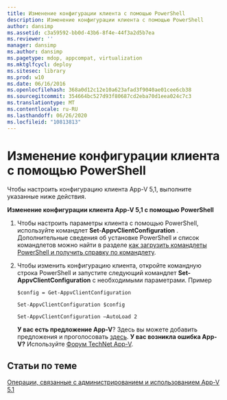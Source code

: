 ```yaml
---
title: Изменение конфигурации клиента с помощью PowerShell
description: Изменение конфигурации клиента с помощью PowerShell
author: dansimp
ms.assetid: c3a59592-bb0d-43b6-8f4e-44f3a2d5b7ea
ms.reviewer: ''
manager: dansimp
ms.author: dansimp
ms.pagetype: mdop, appcompat, virtualization
ms.mktglfcycl: deploy
ms.sitesec: library
ms.prod: w10
ms.date: 06/16/2016
ms.openlocfilehash: 368a0d12c12e10a623afad3f9040ae01cee6cb38
ms.sourcegitcommit: 354664bc527d93f80687cd2eba70d1eea024c7c3
ms.translationtype: MT
ms.contentlocale: ru-RU
ms.lasthandoff: 06/26/2020
ms.locfileid: "10813813"
---
```

# Изменение конфигурации клиента с помощью PowerShell


Чтобы настроить конфигурацию клиента App-V 5,1, выполните указанные ниже действия.

**Изменение конфигурации клиента App-V 5,1 с помощью PowerShell**

1.  Чтобы настроить параметры клиента с помощью PowerShell, используйте командлет **Set-AppvClientConfiguration** . Дополнительные сведения об установке PowerShell и список командлетов можно найти в разделе [как загрузить командлеты PowerShell и получить справку по командлету](how-to-load-the-powershell-cmdlets-and-get-cmdlet-help-51.md).

2.  Чтобы изменить конфигурацию клиента, откройте командную строка PowerShell и запустите следующий командлет **Set-AppvClientConfiguration** с необходимыми параметрами. Пример

    `$config = Get-AppvClientConfiguration`

    `Set-AppvClientConfiguration $config`

    `Set-AppvClientConfiguration –AutoLoad 2`

    **У вас есть предложение App-V**? Здесь вы можете добавить предложения и проголосовать [здесь](http://appv.uservoice.com/forums/280448-microsoft-application-virtualization). **У вас возникла ошибка App-V?** Используйте [Форум TechNet App-V](https://social.technet.microsoft.com/Forums/home?forum=mdopappv).

## Статьи по теме


[Операции, связанные с администрированием и использованием App-V 5.1](operations-for-app-v-51.md)

 

 





